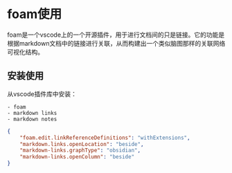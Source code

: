 # foam使用

foam是一个vscode上的一个开源插件，用于进行文档间的只是链接。它的功能是根据markdown文档中的链接进行关联，从而构建出一个类似脑图那样的关联网络可视化结构。

## 安装使用

从vscode插件库中安装：

    - foam
    - markdown links
    - markdown notes

```json
{
    "foam.edit.linkReferenceDefinitions": "withExtensions",
    "markdown.links.openLocation": "beside",
    "markdown-links.graphType": "obsidian",
    "markdown-links.openColumn": "beside"
}
```
